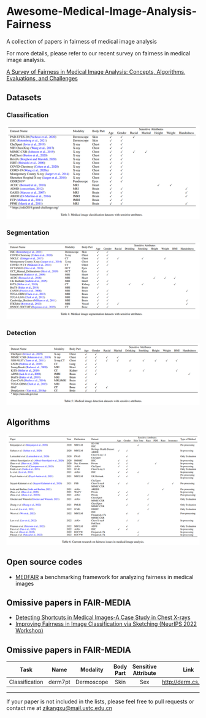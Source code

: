 # Awesome-Medical-Image-Analysis-Fairness
A collection of papers in fairness of medical image analysis

For more details, please refer to our recent survey on fairness in medical image analysis.

[A Survey of Fairness in Medical Image Analysis: Concepts, Algorithms, Evaluations, and Challenges](https://arxiv.org/abs/2209.13177)

## Datasets

### Classification
![Classification Datasets with Sensitive Attributes](https://github.com/XuZikang/Awesome-MedIA-Fairness/blob/main/classification.png)

### Segmentation
![Segmentation Datasets with Sensitive Attributes](https://github.com/XuZikang/Awesome-MedIA-Fairness/blob/main/segmentation.png)

### Detection
![Detection Datasets with Sensitive Attributes](https://github.com/XuZikang/Awesome-MedIA-Fairness/blob/main/detection.png)

## Algorithms
![Algorithms](https://github.com/XuZikang/Awesome-MedIA-Fairness/blob/main/algorithm.png)

## Open source codes
- [MEDFAIR](https://github.com/ys-zong/MEDFAIR) a benchmarking framework for analyzing fairness in medical images

## Omissive papers in FAIR-MEDIA

- [Detecting Shortcuts in Medical Images-A Case Study in Chest X-rays](https://arxiv.org/pdf/2211.04279.pdf)
- [Improving Fairness in Image Classification via Sketching (NeurIPS 2022 Workshop)](https://arxiv.org/pdf/2211.00168.pdf)

## Omissive papers in FAIR-MEDIA

| Task         |  Name |  Modality  | Body Part | Sensitive Attribute | Link                |
|:------------:|:-----:|:----------:|:---------:|:-------------------:|---------------------|
|Classification|derm7pt| Dermoscope |Skin       |Sex                  |http://derm.cs.sfu.ca|

---
If your paper is not included in the lists, please feel free to pull requests or contact me at zikangxu@mail.ustc.edu.cn
